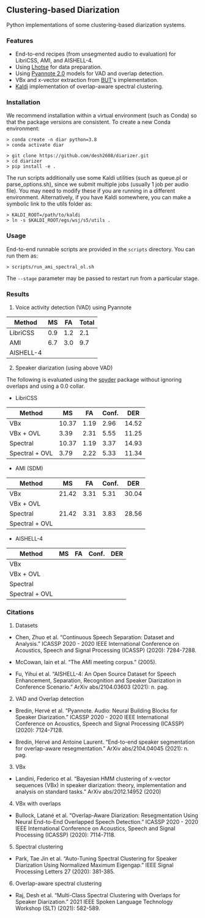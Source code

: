 ## Clustering-based Diarization

Python implementations of some clustering-based diarization systems.

### Features

* End-to-end recipes (from unsegmented audio to evaluation) for LibriCSS, AMI, and AISHELL-4.
* Using [Lhotse](https://github.com/lhotse-speech/lhotse) for data preparation. 
* Using [Pyannote 2.0](https://github.com/pyannote/pyannote-audio/tree/develop) models for VAD and overlap detection.
* VBx and x-vector extraction from [BUT](https://github.com/BUTSpeechFIT/VBx)'s implementation.
* [Kaldi](https://github.com/kaldi-asr/kaldi) implementation of overlap-aware spectral clustering.

### Installation

We recommend installation within a virtual environment (such as Conda) so that the
package versions are consistent. To create a new Conda environment:

```
> conda create -n diar python=3.8
> conda activate diar
```

```
> git clone https://github.com/desh2608/diarizer.git
> cd diarizer
> pip install -e . 
```

The run scripts additionally use some Kaldi utilities (such as queue.pl or parse_options.sh), 
since we submit multiple jobs (usually 1 job per audio file). You may need to modify these
if you are running in a different environment. Alternatively, if you have Kaldi somewhere, 
you can make a symbolic link to the utils folder as:

```
> KALDI_ROOT=/path/to/kaldi
> ln -s $KALDI_ROOT/egs/wsj/s5/utils .
```

### Usage

End-to-end runnable scripts are provided in the `scripts` directory. You can run them as:

```
> scripts/run_ami_spectral_ol.sh
```

The `--stage` parameter may be passed to restart run from a particular stage.

### Results

1. Voice activity detection (VAD) using Pyannote

| Method   | MS    | FA | Total   |
|----------|-------|----|------|
| LibriCSS | 0.9 | 1.2 | 2.1 | 
| AMI | 6.7 | 3.0 | 9.7 |
| AISHELL-4 |  |    |  |

2. Speaker diarization (using above VAD)

The following is evaluated using the [spyder](https://github.com/desh2608/spyder) package without ignoring overlaps and using a 0.0 collar.

* LibriCSS

| Method   | MS    | FA | Conf. | DER   |
|----------|-------|----|-------|-------|
| VBx | 10.37 | 1.19 | 2.96 | 14.52 |
| VBx + OVL | 3.39 | 2.31 | 5.55 | 11.25 |
| Spectral | 10.37 | 1.19 | 3.37 | 14.93 |
| Spectral + OVL | 3.79 | 2.22 | 5.33 | 11.34 |

* AMI (SDM)

| Method   | MS    | FA | Conf. | DER   |
|----------|-------|----|-------|-------|
| VBx | 21.42 | 3.31 | 5.31 | 30.04 |
| VBx + OVL |  |  |   |  |
| Spectral | 21.42 | 3.31 | 3.83 | 28.56 |
| Spectral + OVL |  |  |   |  |

* AISHELL-4

| Method   | MS    | FA | Conf. | DER   |
|----------|-------|----|-------|-------|
| VBx |  |  |  | |
| VBx + OVL |  |  |   |  |
| Spectral |  |  |   |  |
| Spectral + OVL |  |  |   |  |

### Citations

1. Datasets

* Chen, Zhuo et al. “Continuous Speech Separation: Dataset and Analysis.” ICASSP 2020 - 2020 IEEE International Conference on Acoustics, Speech and Signal Processing (ICASSP) (2020): 7284-7288.

* McCowan, Iain et al. “The AMI meeting corpus.” (2005).

* Fu, Yihui et al. “AISHELL-4: An Open Source Dataset for Speech Enhancement, Separation, Recognition and Speaker Diarization in Conference Scenario.” ArXiv abs/2104.03603 (2021): n. pag.

2. VAD and Overlap detection

* Bredin, Hervé et al. “Pyannote. Audio: Neural Building Blocks for Speaker Diarization.” ICASSP 2020 - 2020 IEEE International Conference on Acoustics, Speech and Signal Processing (ICASSP) (2020): 7124-7128.

* Bredin, Hervé and Antoine Laurent. “End-to-end speaker segmentation for overlap-aware resegmentation.” ArXiv abs/2104.04045 (2021): n. pag.

3. VBx

* Landini, Federico et al. “Bayesian HMM clustering of x-vector sequences (VBx) in speaker diarization: theory, implementation and analysis on standard tasks.” ArXiv abs/2012.14952 (2020)

4. VBx with overlaps

* Bullock, Latané et al. “Overlap-Aware Diarization: Resegmentation Using Neural End-to-End Overlapped Speech Detection.” ICASSP 2020 - 2020 IEEE International Conference on Acoustics, Speech and Signal Processing (ICASSP) (2020): 7114-7118.

5. Spectral clustering

* Park, Tae Jin et al. “Auto-Tuning Spectral Clustering for Speaker Diarization Using Normalized Maximum Eigengap.” IEEE Signal Processing Letters 27 (2020): 381-385.

6. Overlap-aware spectral clustering

* Raj, Desh et al. “Multi-Class Spectral Clustering with Overlaps for Speaker Diarization.” 2021 IEEE Spoken Language Technology Workshop (SLT) (2021): 582-589.
